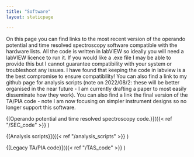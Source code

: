 ```yaml
---
title: "Software"
layout: staticpage

---
```

On this page you can find links to the most recent version of the operando potential and time resolved spectroscopy software compatible with the hardware lists. All the code is written in labVIEW so ideally you will need a labVIEW licence to run it. If you would like a .exe file I may be able to provide this but I cannot guarantee compatibility with your system or troubleshoot any issues. I have found that keeping the code in labview is a the best compromise to ensure compatibility! You can also find a link to my github page for analysis scripts (note on 2022/08/2: these will be better organised in the near future - I am currently drafting a paper to most easily disseminate how they work). You can also find a link the final version of the TA/PIA code - note I am now focusing on simpler instrument designs so no longer support this software.

 {[Operando potential and time resolved spectroscopy code.}]({{< ref "/SEC_code" >}} )

 {[Analysis scripts}]({{< ref "/analysis_scripts" >}} )

  {[Legacy TA/PIA code}]({{< ref "/TAS_code" >}} )

